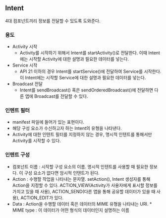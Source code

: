 ## Intent
4대 컴포넌트끼리 정보를 전달할 수 있도록 도와준다.
### 용도
  - Activity 시작
    - Activity를 시작하기 위해서 Intent를 startActivity()로 전달한다. 이때 Intent에는 시작할 Activity에 대한 설명과 필요한 데이터를 넣는다.
  - Service 시작
    - API 21 이하의 경우 Intent를 startService()에 전달하여 Service를 시작한다. 이 Intent에는 시작할 Service에 대한 설명과 필요한 데이터를 넣는다.
  - Broadcast 전달
    - Intent를 sendBroadcast() 혹은 sendOrderedBroadcast()에 전달하면 다른 앱에 Broadcast를 전달할 수 있다.

### 인텐트 필터 
  - manifest 파일에 들어가 있는 표현이다.
  - 해당 구성 요소가 수신하고자 하는 Intent의 유형을 나타낸다.
  - Activity에 대한 인텐트 필터를 지정하지 않는 경우, 명시적 인텐트를 통해서만 Activity를 시작할 수 있다.

### 인텐트 구성
  - 컴포넌트 이름 : 시작할 구성 요소의 이름. 명시적 인텐트를 사용할 때 필요한 정보다. 이 구성 요소가 없다면 암시적 인텐트가 된다.
  - Action : 수행할 작업을 나타내는 문자열. setAction(), Intent 생성자를 통해 Action을 지정할 수 있다.  ACTION_VIEW(Activity가 사용자에게 표시할 정보를 가지고 있을 때 사용), ACTION_SEND(다른 앱을 통해 공유할 데이터가 있을 때 사용), ACTION_EDIT가 있다.
  - Data : Action을 수행할 데이터 혹은 데이터의 MIME 유형을 나타내는 URI. * MIME type : 이 데이터가 어떤 형식의 데이터인지 설명하는 이름
